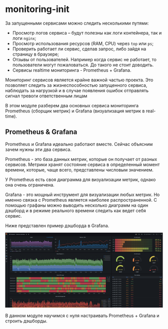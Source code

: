 # monitoring-init

За запущенными сервисами можно следить несколькими путями:

- Просмотр логов сервиса – будут полезны как логи контейнера, так и логи `nginx`;
- Просмотр использования ресурсов (RAM, CPU) через `top` или `ps`;
- Проверить работает ли сервис, сделав запрос, либо зайдя на страницу в браузере;
- Отзывы от пользователей. Например когда сервис не работает, то пользователи могут
  пожаловаться. До такого не стоит доводить.
- Сервисы realtime мониторинга - Prometheus + Grafana.

Мониторинг сервисов является крайне важной частью проекта. Это позволяет следить за
жизнеспособностью запущенного сервиса, наблюдать за нагрузкой и в случае появления
ошибок отправлять сигнал тревоги ответственным лицам

В этом модуле разберем два основных сервиса мониторинга Prometheus (сборщик метрик) и Grafana (визуализация метрик в real-time).

## Prometheus & Grafana

Prometheus и Grafana идеально работают вместе. Сейчас объясним зачем нужны эти два сервиса.

Prometheus - это база данных метрик, которые он получает от разных сервисов.
Метрики хранят состояние сервиса в определенный момент времени, которые, чаще всего, представлены числовым значением.

У Prometheus есть своя диаграмма для визуализации метрик, однако она очень ограничена.

Grafana - это мощный инструмент для визуализации любых метрик. Но именно связка
с Prometheus является наиболее распространенной. С помощью графаны можно выводить
несколько диаграмм на один дэшборд и в режиме реального времени следить
как ведет себя сервис.

Ниже представлен пример дэшборда в Grafana.

<img src="grafana.png" alt="grafana" width="800" />

В данном модуле научимся с нуля настраивать Prometheus + Grafana и строить дэшборды.
